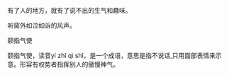 
有了人的地方，就有了说不出的生气和趣味。

听窗外如泣如诉的风声。

颐指气使 

颐指气使，读音yí zhǐ qì shǐ，是一个成语，意思是指不说话,只用面部表情来示意。形容有权势者指挥别人的傲慢神气。